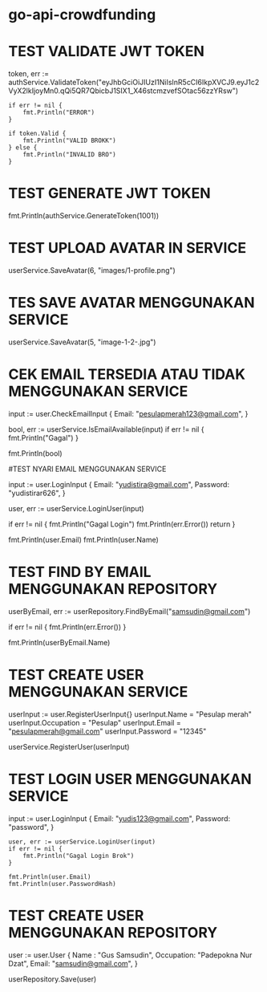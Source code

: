 # go-api-crowdfunding

# TEST VALIDATE JWT TOKEN

token, err := authService.ValidateToken("eyJhbGciOiJIUzI1NiIsInR5cCI6IkpXVCJ9.eyJ1c2VyX2lkIjoyMn0.qQi5QR7QbicbJ1SIX1_X46stcmzvefSOtac56zzYRsw")

	if err != nil {
		fmt.Println("ERROR")
	}

	if token.Valid {
		fmt.Println("VALID BROKK")
	} else {
		fmt.Println("INVALID BRO")
	}

# TEST GENERATE JWT TOKEN
	
fmt.Println(authService.GenerateToken(1001))

# TEST UPLOAD AVATAR IN SERVICE
	
userService.SaveAvatar(6, "images/1-profile.png")

# TES SAVE AVATAR MENGGUNAKAN SERVICE

userService.SaveAvatar(5, "image-1-2-.jpg")
	
# CEK EMAIL TERSEDIA ATAU TIDAK MENGGUNAKAN SERVICE

input := user.CheckEmailInput {
Email: "pesulapmerah123@gmail.com",
}

bool, err := userService.IsEmailAvailable(input)
if err != nil {
fmt.Println("Gagal")
}
	
fmt.Println(bool)

#TEST NYARI EMAIL MENGGUNAKAN SERVICE

input := user.LoginInput {
Email: "yudistira@gmail.com",
Password: "yudistirar626",
}

user, err := userService.LoginUser(input)

if err != nil {
fmt.Println("Gagal Login")
fmt.Println(err.Error())
return
}
	
fmt.Println(user.Email)
fmt.Println(user.Name)

# TEST FIND BY EMAIL MENGGUNAKAN REPOSITORY
	
userByEmail, err := userRepository.FindByEmail("samsudin@gmail.com")

if err != nil {
fmt.Println(err.Error())
}

fmt.Println(userByEmail.Name)

# TEST CREATE USER MENGGUNAKAN SERVICE

userInput := user.RegisterUserInput{}
userInput.Name = "Pesulap merah"
userInput.Occupation = "Pesulap"
userInput.Email = "pesulapmerah@gmail.com"
userInput.Password = "12345"

userService.RegisterUser(userInput)

# TEST LOGIN USER MENGGUNAKAN SERVICE

input := user.LoginInput {
		Email: "yudis123@gmail.com",
		Password: "password",
	}

	user, err := userService.LoginUser(input)
	if err != nil {
		fmt.Println("Gagal Login Brok")
	}

	fmt.Println(user.Email)
	fmt.Println(user.PasswordHash)

# TEST CREATE USER MENGGUNAKAN REPOSITORY


user := user.User {
Name : "Gus Samsudin",
Occupation: "Padepokna Nur Dzat",
Email: "samsudin@gmail.com",
}

userRepository.Save(user)
